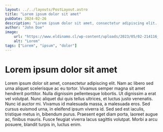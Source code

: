 ```yaml
---
layout: ../../layouts/PostLayout.astro
title: "Lorem ipsum dolor sit amet"
pubDate: 2024-02-26
description: "Lorem ipsum dolor sit amet, consectetur adipiscing elit. Nam ac libero sed urna aliquet scelerisque ac eu tortor."
author: "John Doe"
image: 
    url: "https://www.eldinamo.cl/wp-content/uploads/2023/05/02-214116_tef9_tierra-dona-e1683063719800-880x500.jpg"
    alt: "Lorem"
tags: ["Lorem", "ipsum", "dolor"]
---
```


# Lorem ipsum dolor sit amet

Lorem ipsum dolor sit amet, consectetur adipiscing elit. Nam ac libero sed urna aliquet scelerisque ac eu tortor. Vivamus semper magna sit amet hendrerit porttitor. Nulla dignissim pellentesque lobortis. Ut dignissim a erat vel volutpat. Nunc aliquet dui quis tellus ultrices, et luctus justo venenatis. Nunc id auctor mi. Vivamus id malesuada massa, a malesuada eros. Sed cursus euismod urna, in eleifend ipsum viverra id. Sed sed est iaculis, tristique metus in, bibendum purus. Praesent eget diam porta, laoreet augue ac, finibus mauris. Fusce feugiat viverra lacus sagittis volutpat. Morbi a arcu posuere, blandit turpis in, luctus enim.
